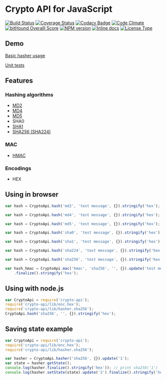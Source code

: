 # Crypto API for JavaScript

[![Build Status](https://travis-ci.org/nf404/crypto-api.svg?branch=master)](https://travis-ci.org/nf404/crypto-api)
[![Coverage Status](https://coveralls.io/repos/nf404/crypto-api/badge.svg?branch=master&service=github)](https://coveralls.io/github/nf404/crypto-api?branch=master)
[![Codacy Badge](https://api.codacy.com/project/badge/grade/aaf2b599d7194aeaa9bbb74ec8c6212c)](https://www.codacy.com/app/nf404/crypto-api)
[![Code Climate](https://codeclimate.com/github/nf404/crypto-api/badges/gpa.svg)](https://codeclimate.com/github/nf404/crypto-api)
[![bitHound Overalll Score](https://www.bithound.io/github/nf404/crypto-api/badges/score.svg)](https://www.bithound.io/github/nf404/crypto-api)
[![NPM version](https://img.shields.io/npm/v/crypto-api.svg)](https://www.npmjs.com/package/crypto-api)
[![Inline docs](http://inch-ci.org/github/nf404/crypto-api.svg?branch=master&style=shields)](http://inch-ci.org/github/nf404/crypto-api)
[![License Type](https://img.shields.io/badge/license-MIT-blue.svg)](LICENSE.md)

## Demo
[Basic hasher usage](https://rawgit.com/nf404/crypto-api/master/example/hasher-basic.html)

[Unit tests](https://rawgit.com/nf404/crypto-api/master/example/unit-tests.html)

## Features

### Hashing algorithms
* [MD2](https://tools.ietf.org/html/rfc1319)
* [MD4](https://tools.ietf.org/html/rfc1320)
* [MD5](https://tools.ietf.org/html/rfc1321)
* SHA0
* [SHA1](https://tools.ietf.org/html/rfc3174)
* [SHA256 (SHA224)](https://tools.ietf.org/html/rfc4634)

### MAC
* [HMAC](https://tools.ietf.org/html/rfc2104)

### Encodings
* HEX

## Using in browser

```javascript
var hash = CryptoApi.hash('md2', 'test message', {}).stringify('hex');

var hash = CryptoApi.hash('md4', 'test message', {}).stringify('hex');

var hash = CryptoApi.hash('md5', 'test message', {}).stringify('hex');

var hash = CryptoApi.hash('sha0', 'test message', {}).stringify('hex');

var hash = CryptoApi.hash('sha1', 'test message', {}).stringify('hex');

var hash = CryptoApi.hash('sha224', 'test message', {}).stringify('hex');

var hash = CryptoApi.hash('sha256', 'test message', {}).stringify('hex');

var hash_hmac = CryptoApi.mac('hmac', 'sha256', '', {}).update('test message')
    .finalize().stringify('hex');
```

## Using with node.js

```javascript
var CryptoApi = require('crypto-api');
require('crypto-api/lib/enc.hex');
require('crypto-api/lib/hasher.sha256');
CryptoApi.hash('sha256', '', {}).stringify('hex');
```

## Saving state example

```javascript
var CryptoApi = require('crypto-api');
require('crypto-api/lib/enc.hex');
require('crypto-api/lib/hasher.sha256');

var hasher = CryptoApi.hasher('sha256', {}).update('1');
var state = hasher.getState();
console.log(hasher.finalize().stringify('hex')); // print sha256('1')
console.log(hasher.setState(state).update('2').finalize().stringify('hex')); // print sha256('12')
```